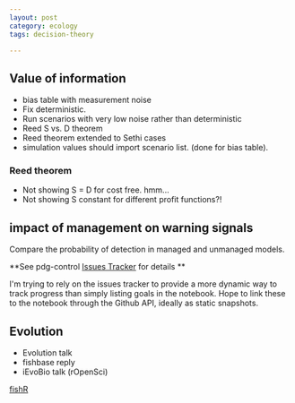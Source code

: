 ```yaml
---
layout: post
category: ecology
tags: decision-theory

---
```


## Value of information

* bias table with measurement noise
* Fix deterministic. 
* Run scenarios with very low noise rather than deterministic 
* Reed S vs. D theorem
* Reed theorem extended to Sethi cases
* simulation values should import scenario list. (done for bias table).  

### Reed theorem

* Not showing S = D for cost free.  hmm... 
* Not showing S constant for different profit functions?!


## impact of management on warning signals

Compare the probability of detection in managed and unmanaged models.  


**See pdg-control [Issues Tracker](https://github.com/cboettig/pdg_control/issues) for details **

I'm trying to rely on the issues tracker to provide a more dynamic way to track progress than simply listing goals in the notebook. Hope to link these to the notebook through the Github API, ideally as static snapshots.  


## Evolution

* Evolution talk
* fishbase reply
* iEvoBio talk (rOpenSci)


[fishR](http://www.ncfaculty.net/dogle/fishR/gnrlex/gnrlex.html)
